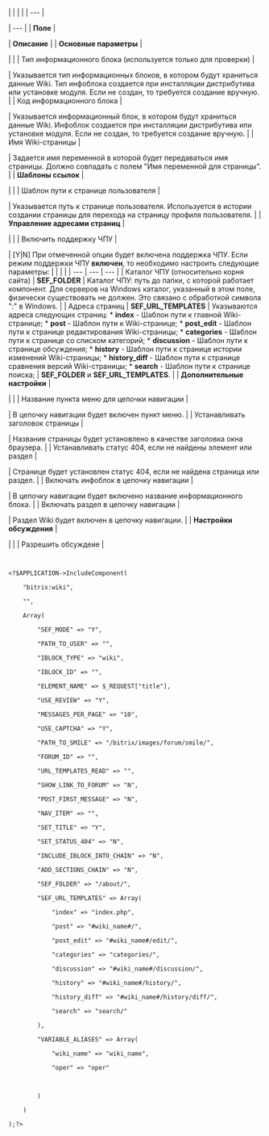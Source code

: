 |  |  |  |
| --- |

| --- |
| **Поле** |

| **Описание** |
| **Основные параметры** |

| |
| Тип информационного блока (используется только для проверки) |

| Указывается тип информационных блоков, в котором будут храниться данные Wiki. Тип инфоблока создается при инсталляции дистрибутива или установке модуля. Если не создан, то требуется создание вручную. |
| Код информационного блока |

| Указывается информационный блок, в котором будут храниться данные Wiki. Инфоблок создается при инсталляции дистрибутива или установке модуля. Если не создан, то требуется создание вручную. |
| Имя Wiki-страницы |

| Задается имя переменной в которой будет передаваться имя страницы. Должно совпадать с полем "Имя переменной для страницы". |
| **Шаблоны ссылок** |

| |
| Шаблон пути к странице пользователя |

| Указывается путь к странице пользователя. Используется в истории создании страницы для перехода на страницу профиля пользователя. |
| **Управление адресами страниц** |

| |
| Включить поддержку ЧПУ |

| [Y|N] При отмеченной опции будет включена поддержка ЧПУ.   Если режим поддержки ЧПУ **включен**, то необходимо настроить следующие параметры:     |  |  |  | | --- | --- | --- | | Каталог ЧПУ (относительно корня сайта) | **SEF\_FOLDER** | Каталог ЧПУ: путь до папки, с которой работает компонент. Для серверов на Windows каталог, указанный в этом поле, физически существовать не должен. Это связано с обработкой символа ":" в Windows. | | Адреса страниц | **SEF\_URL\_TEMPLATES** | Указываются адреса следующих страниц:  * **index** - Шаблон пути к главной Wiki-странице; * **post** - Шаблон пути к Wiki-странице; * **post\_edit** - Шаблон пути к странице редактирования Wiki-страницы; * **categories** - Шаблон пути к странице со списком категорий; * **discussion** - Шаблон пути к странице обсуждения; * **history** - Шаблон пути к странице истории изменений Wiki-страницы; * **history\_diff** - Шаблон пути к странице сравнения версий Wiki-страницы; * **search** - Шаблон пути к странице поиска; |  **SEF\_FOLDER** и **SEF\_URL\_TEMPLATES**. |
| **Дополнительные настройки** |

| |
| Название пункта меню для цепочки навигации |

| В цепочку навигации будет включен пункт меню. |
| Устанавливать заголовок страницы |

| Название страницы будет установлено в качестве заголовка окна браузера. |
| Устанавливать статус 404, если не найдены элемент или раздел |

| Странице будет установлен статус 404, если не найдена страница или раздел. |
| Включать инфоблок в цепочку навигации |

| В цепочку навигации будет включено название информационного блока. |
| Включать раздел в цепочку навигации |

| Раздел Wiki будет включен в цепочку навигации. |
| **Настройки обсуждения** |

| |
| Разрешить обсуждеие |

```


<?$APPLICATION->IncludeComponent(

	"bitrix:wiki",

	"",

	Array(

		"SEF_MODE" => "Y",

		"PATH_TO_USER" => "",

		"IBLOCK_TYPE" => "wiki",

		"IBLOCK_ID" => "",

		"ELEMENT_NAME" => $_REQUEST["title"],

		"USE_REVIEW" => "Y",

		"MESSAGES_PER_PAGE" => "10",

		"USE_CAPTCHA" => "Y",

		"PATH_TO_SMILE" => "/bitrix/images/forum/smile/",

		"FORUM_ID" => "",

		"URL_TEMPLATES_READ" => "",

		"SHOW_LINK_TO_FORUM" => "N",

		"POST_FIRST_MESSAGE" => "N",

		"NAV_ITEM" => "",

		"SET_TITLE" => "Y",

		"SET_STATUS_404" => "N",

		"INCLUDE_IBLOCK_INTO_CHAIN" => "N",

		"ADD_SECTIONS_CHAIN" => "N",

		"SEF_FOLDER" => "/about/",

		"SEF_URL_TEMPLATES" => Array(

			"index" => "index.php",

			"post" => "#wiki_name#/",

			"post_edit" => "#wiki_name#/edit/",

			"categories" => "categories/",

			"discussion" => "#wiki_name#/discussion/",

			"history" => "#wiki_name#/history/",

			"history_diff" => "#wiki_name#/history/diff/",

			"search" => "search/"

		),

		"VARIABLE_ALIASES" => Array(

			"wiki_name" => "wiki_name",

			"oper" => "oper"



		)

	)

);?>


```